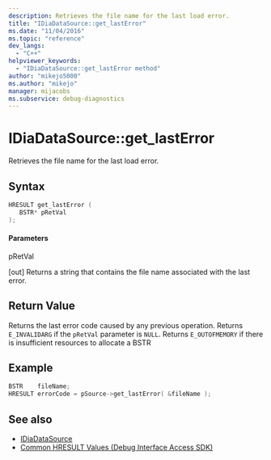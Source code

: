 ```yaml
---
description: Retrieves the file name for the last load error.
title: "IDiaDataSource::get_lastError"
ms.date: "11/04/2016"
ms.topic: "reference"
dev_langs:
  - "C++"
helpviewer_keywords:
  - "IDiaDataSource::get_lastError method"
author: "mikejo5000"
ms.author: "mikejo"
manager: mijacobs
ms.subservice: debug-diagnostics
---
```


# IDiaDataSource::get_lastError

Retrieves the file name for the last load error.

## Syntax

```c++
HRESULT get_lastError (
   BSTR* pRetVal
);
```

#### Parameters

pRetVal

[out] Returns a string that contains the file name associated with the last error.

## Return Value

Returns the last error code caused by any previous operation. Returns `E_INVALIDARG` if the `pRetVal` parameter is `NULL`. Returns `E_OUTOFMEMORY` if there is insufficient resources to allocate a BSTR 

## Example

```c++
BSTR    fileName;
HRESULT errorCode = pSource->get_lastError( &fileName );
```

## See also

- [IDiaDataSource](../../debugger/debug-interface-access/idiadatasource.md)
- [Common HRESULT Values (Debug Interface Access SDK)](../../debugger/debug-interface-access/common-hresult-values.md)
